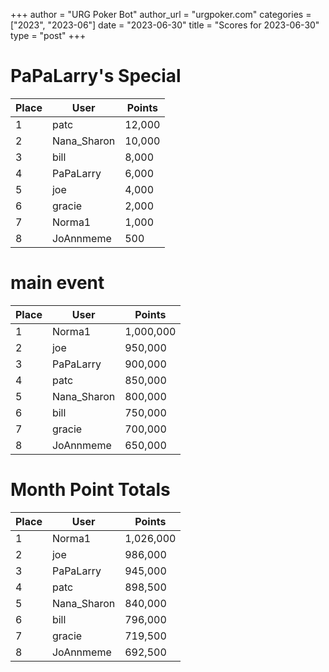 +++
author = "URG Poker Bot"
author_url = "urgpoker.com"
categories = ["2023", "2023-06"]
date = "2023-06-30"
title = "Scores for 2023-06-30"
type = "post"
+++
# PaPaLarry's Special

| Place | User | Points |
|-------|------|--------|
| 1 | patc | 12,000 |
| 2 | Nana_Sharon | 10,000 |
| 3 | bill | 8,000 |
| 4 | PaPaLarry | 6,000 |
| 5 | joe | 4,000 |
| 6 | gracie | 2,000 |
| 7 | Norma1 | 1,000 |
| 8 | JoAnnmeme | 500 |

# main event

| Place | User | Points |
|-------|------|--------|
| 1 | Norma1 | 1,000,000 |
| 2 | joe | 950,000 |
| 3 | PaPaLarry | 900,000 |
| 4 | patc | 850,000 |
| 5 | Nana_Sharon | 800,000 |
| 6 | bill | 750,000 |
| 7 | gracie | 700,000 |
| 8 | JoAnnmeme | 650,000 |

# Month Point Totals

| Place | User | Points |
|-------|------|--------|
| 1 | Norma1 | 1,026,000 |
| 2 | joe | 986,000 |
| 3 | PaPaLarry | 945,000 |
| 4 | patc | 898,500 |
| 5 | Nana_Sharon | 840,000 |
| 6 | bill | 796,000 |
| 7 | gracie | 719,500 |
| 8 | JoAnnmeme | 692,500 |
